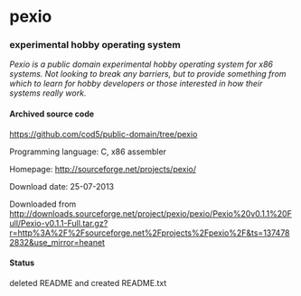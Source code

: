 # pexio #

### experimental hobby operating system  ###

*Pexio is a public domain experimental hobby operating system for x86 systems. Not looking to break any barriers, but to provide something from which to learn for hobby developers or those interested in how their systems really work.*

#### Archived source code ####
https://github.com/cod5/public-domain/tree/pexio

Programming language: C, x86 assembler

Homepage: http://sourceforge.net/projects/pexio/

Download date: 25-07-2013

Downloaded from http://downloads.sourceforge.net/project/pexio/pexio/Pexio%20v0.1.1%20Full/Pexio-v0.1.1-Full.tar.gz?r=http%3A%2F%2Fsourceforge.net%2Fprojects%2Fpexio%2F&ts=1374782832&use_mirror=heanet

#### Status ####
deleted README and created README.txt

